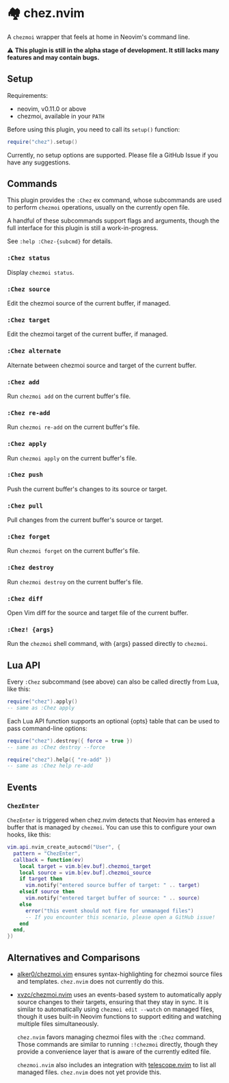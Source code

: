 # :houses: chez.nvim

A `chezmoi` wrapper that feels at home in Neovim's command line.

:warning: **This plugin is still in the alpha stage of development.
It still lacks many features and may contain bugs.**

## Setup

Requirements:

- neovim, v0.11.0 or above
- chezmoi, available in your `PATH`

Before using this plugin, you need to call its `setup()` function:

```lua
require("chez").setup()
```

Currently, no setup options are supported. Please file a GitHub Issue if you
have any suggestions.

## Commands

This plugin provides the `:Chez` ex command, whose subcommands are used to
perform `chezmoi` operations, usually on the currently open file.

A handful of these subcommands support flags and arguments, though the full
interface for this plugin is still a work-in-progress.

See `:help :Chez-{subcmd}` for details.

### `:Chez status`

Display `chezmoi status`.

### `:Chez source`

Edit the chezmoi source of the current buffer, if managed.

### `:Chez target`

Edit the chezmoi target of the current buffer, if managed.

### `:Chez alternate`

Alternate between chezmoi source and target of the current buffer.

### `:Chez add`

Run `chezmoi add` on the current buffer's file.

### `:Chez re-add`

Run `chezmoi re-add` on the current buffer's file.

### `:Chez apply`

Run `chezmoi apply` on the current buffer's file.

### `:Chez push`

Push the current buffer's changes to its source or target.

### `:Chez pull`

Pull changes from the current buffer's source or target.

### `:Chez forget`

Run `chezmoi forget` on the current buffer's file.

### `:Chez destroy`

Run `chezmoi destroy` on the current buffer's file.

### `:Chez diff`

Open Vim diff for the source and target file of the current buffer.

### `:Chez! {args}`

Run the `chezmoi` shell command, with {args} passed directly to `chezmoi`.

## Lua API

Every `:Chez` subcommand (see above) can also be called directly
from Lua, like this:

```lua
require("chez").apply()
-- same as :Chez apply
```

Each Lua API function supports an optional {opts} table that can be used to pass
command-line options:

```lua
require("chez").destroy({ force = true })
-- same as :Chez destroy --force

require("chez").help({ "re-add" })
-- same as :Chez help re-add
```

## Events

### `ChezEnter`

`ChezEnter` is triggered when chez.nvim detects that Neovim has entered
a buffer that is managed by `chezmoi`. You can use this to configure your
own hooks, like this:

```lua
vim.api.nvim_create_autocmd("User", {
  pattern = "ChezEnter",
  callback = function(ev)
    local target = vim.b[ev.buf].chezmoi_target
    local source = vim.b[ev.buf].chezmoi_source
    if target then
      vim.notify("entered source buffer of target: " .. target)
    elseif source then
      vim.notify("entered target buffer of source: " .. source)
    else
      error("this event should not fire for unmanaged files")
      -- If you encounter this scenario, please open a GitHub issue!
    end
  end,
})
```

## Alternatives and Comparisons

-   [alker0/chezmoi.vim](https://github.com/alker0/chezmoi.vim)
    ensures syntax-highlighting for chezmoi source files and templates.
    `chez.nvim` does not currently do this.

-   [xvzc/chezmoi.nvim](https://github.com/xvzc/chezmoi.nvim)
    uses an events-based system to automatically apply source changes
    to their targets, ensuring that they stay in sync. It is similar to
    automatically using `chezmoi edit --watch` on managed files, though
    it uses built-in Neovim functions to support editing and watching
    multiple files simultaneously.

    `chez.nvim` favors managing chezmoi files with the `:Chez` command.
    Those commands are similar to running `:!chezmoi` directly, though
    they provide a convenience layer that is aware of the currently
    edited file.

    `chezmoi.nvim` also includes an integration with
    [telescope.nvim](https://github.com/nvim-telescope/telescope.nvim)
    to list all managed files. `chez.nvim` does not yet provide this.
